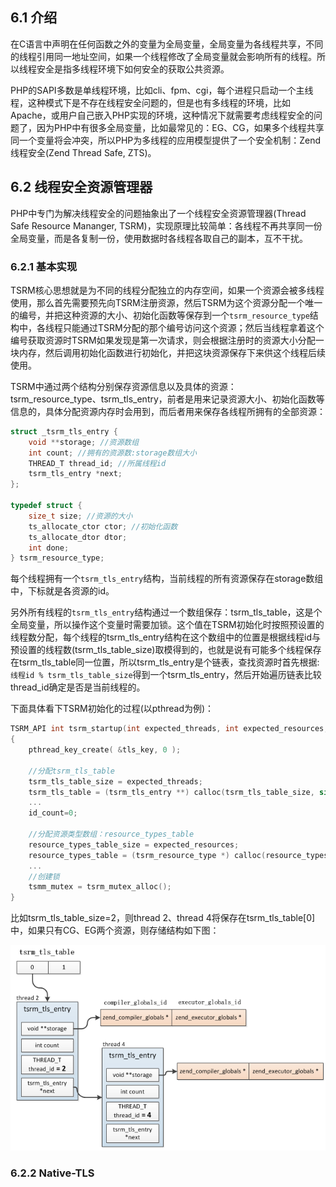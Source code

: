 ## 6.1 介绍
在C语言中声明在任何函数之外的变量为全局变量，全局变量为各线程共享，不同的线程引用同一地址空间，如果一个线程修改了全局变量就会影响所有的线程。所以线程安全是指多线程环境下如何安全的获取公共资源。

PHP的SAPI多数是单线程环境，比如cli、fpm、cgi，每个进程只启动一个主线程，这种模式下是不存在线程安全问题的，但是也有多线程的环境，比如Apache，或用户自己嵌入PHP实现的环境，这种情况下就需要考虑线程安全的问题了，因为PHP中有很多全局变量，比如最常见的：EG、CG，如果多个线程共享同一个变量将会冲突，所以PHP为多线程的应用模型提供了一个安全机制：Zend线程安全(Zend Thread Safe, ZTS)。

## 6.2 线程安全资源管理器
PHP中专门为解决线程安全的问题抽象出了一个线程安全资源管理器(Thread Safe Resource Mananger, TSRM)，实现原理比较简单：各线程不再共享同一份全局变量，而是各复制一份，使用数据时各线程各取自己的副本，互不干扰。

### 6.2.1 基本实现
TSRM核心思想就是为不同的线程分配独立的内存空间，如果一个资源会被多线程使用，那么首先需要预先向TSRM注册资源，然后TSRM为这个资源分配一个唯一的编号，并把这种资源的大小、初始化函数等保存到一个`tsrm_resource_type`结构中，各线程只能通过TSRM分配的那个编号访问这个资源；然后当线程拿着这个编号获取资源时TSRM如果发现是第一次请求，则会根据注册时的资源大小分配一块内存，然后调用初始化函数进行初始化，并把这块资源保存下来供这个线程后续使用。

TSRM中通过两个结构分别保存资源信息以及具体的资源：tsrm_resource_type、tsrm_tls_entry，前者是用来记录资源大小、初始化函数等信息的，具体分配资源内存时会用到，而后者用来保存各线程所拥有的全部资源：
```c
struct _tsrm_tls_entry {
    void **storage; //资源数组
    int count; //拥有的资源数:storage数组大小
    THREAD_T thread_id; //所属线程id
    tsrm_tls_entry *next;
};

typedef struct {
    size_t size; //资源的大小
    ts_allocate_ctor ctor; //初始化函数
    ts_allocate_dtor dtor;
    int done;
} tsrm_resource_type;
```
每个线程拥有一个`tsrm_tls_entry`结构，当前线程的所有资源保存在storage数组中，下标就是各资源的id。

另外所有线程的`tsrm_tls_entry`结构通过一个数组保存：tsrm_tls_table，这是个全局变量，所以操作这个变量时需要加锁。这个值在TSRM初始化时按照预设置的线程数分配，每个线程的tsrm_tls_entry结构在这个数组中的位置是根据线程id与预设置的线程数(tsrm_tls_table_size)取模得到的，也就是说有可能多个线程保存在tsrm_tls_table同一位置，所以tsrm_tls_entry是个链表，查找资源时首先根据:`线程id % tsrm_tls_table_size`得到一个tsrm_tls_entry，然后开始遍历链表比较thread_id确定是否是当前线程的。

下面具体看下TSRM初始化的过程(以pthread为例)：
```c
TSRM_API int tsrm_startup(int expected_threads, int expected_resources, int debug_level, char *debug_filename)
{
    pthread_key_create( &tls_key, 0 );

    //分配tsrm_tls_table
    tsrm_tls_table_size = expected_threads;
    tsrm_tls_table = (tsrm_tls_entry **) calloc(tsrm_tls_table_size, sizeof(tsrm_tls_entry *));
    ...
    id_count=0;

    //分配资源类型数组：resource_types_table
    resource_types_table_size = expected_resources;
    resource_types_table = (tsrm_resource_type *) calloc(resource_types_table_size, sizeof(tsrm_resource_type));
    ...
    //创建锁
    tsmm_mutex = tsrm_mutex_alloc();
}
```
比如tsrm_tls_table_size=2，则thread 2、thread 4将保存在tsrm_tls_table[0]中，如果只有CG、EG两个资源，则存储结构如下图：

![](../img/tsrm_tls_table.png)

### 6.2.2 Native-TLS


